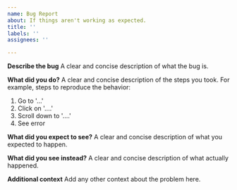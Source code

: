 ```yaml
---
name: Bug Report
about: If things aren't working as expected.
title: ''
labels: ''
assignees: ''

---
```


**Describe the bug**
A clear and concise description of what the bug is.

**What did you do?**
A clear and concise description of the steps you took. For example, steps to reproduce the behavior:
1. Go to '...'
2. Click on '....'
3. Scroll down to '....'
4. See error

**What did you expect to see?**
A clear and concise description of what you expected to happen.

**What did you see instead?**
A clear and concise description of what actually happened.

**Additional context**
Add any other context about the problem here.

